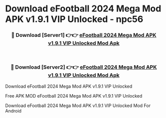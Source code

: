 # Download eFootball 2024 Mega Mod APK v1.9.1 VIP Unlocked - npc56



<div align="center">
<h3>🔴 Download [Server1] 👉👉 <a href="https://momento.my/?title=eFootball_2024_Mega_Mod_APK_v1.9.1_VIP_Unlocked">eFootball 2024 Mega Mod APK v1.9.1 VIP Unlocked Mod Apk</a></h3><br>

<h3>🔴 Download [Server2] 👉👉 <a href="https://momento.my/?title=eFootball_2024_Mega_Mod_APK_v1.9.1_VIP_Unlocked">eFootball 2024 Mega Mod APK v1.9.1 VIP Unlocked Mod Apk</a></h3>
</div>



Download eFootball 2024 Mega Mod APK v1.9.1 VIP Unlocked 

Free APK MOD eFootball 2024 Mega Mod APK v1.9.1 VIP Unlocked 

Download eFootball 2024 Mega Mod APK v1.9.1 VIP Unlocked Mod For Android
